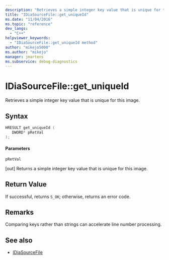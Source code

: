 ```yaml
---
description: "Retrieves a simple integer key value that is unique for this image."
title: "IDiaSourceFile::get_uniqueId"
ms.date: "11/04/2016"
ms.topic: "reference"
dev_langs:
  - "C++"
helpviewer_keywords:
  - "IDiaSourceFile::get_uniqueId method"
author: "mikejo5000"
ms.author: "mikejo"
manager: jmartens
ms.subservice: debug-diagnostics
---
```

# IDiaSourceFile::get_uniqueId

Retrieves a simple integer key value that is unique for this image.

## Syntax

```C++
HRESULT get_uniqueId ( 
   DWORD* pRetVal
);
```

#### Parameters
 `pRetVal`

[out] Returns a simple integer key value that is unique for this image.

## Return Value
 If successful, returns `S_OK`; otherwise, returns an error code.

## Remarks
 Comparing keys rather than strings can accelerate line number processing.

## See also
- [IDiaSourceFile](../../debugger/debug-interface-access/idiasourcefile.md)
